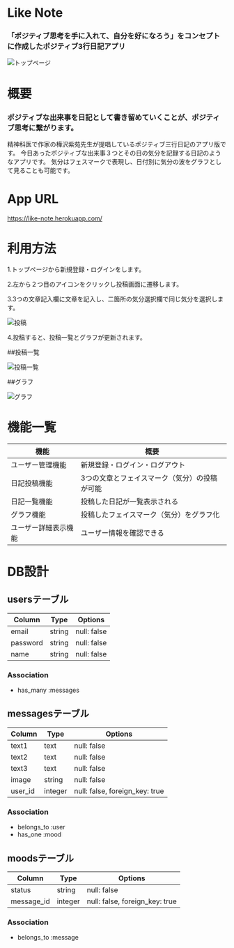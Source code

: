 # Like Note
### 「ポジティブ思考を手に入れて、自分を好になろう」をコンセプトに作成したポジティブ3行日記アプリ

![トップページ](app_main.jpg)

# 概要

### ポジティブな出来事を日記として書き留めていくことが、ポジティブ思考に繋がります。

精神科医で作家の樺沢紫苑先生が提唱しているポジティブ三行日記のアプリ版です。
今日あったポジティブな出来事３つとその日の気分を記録する日記のようなアプリです。
気分はフェスマークで表現し、日付別に気分の波をグラフとして見ることも可能です。

# App URL
 https://like-note.herokuapp.com/
 
# 利用方法
1.トップページから新規登録・ログインをします。  
  
2.左から２つ目のアイコンをクリックし投稿画面に遷移します。  
  
3.3つの文章記入欄に文章を記入し、二箇所の気分選択欄で同じ気分を選択します。  
  
![投稿](app_new.png)  
  
4.投稿すると、投稿一覧とグラフが更新されます。  
  
##投稿一覧
  
![投稿一覧](app_index.png)  
  
##グラフ  

![グラフ](chart.png)  
  
# 機能一覧
|機能|概要|
|------|----|
|ユーザー管理機能|新規登録・ログイン・ログアウト|
|日記投稿機能|3つの文章とフェイスマーク（気分）の投稿が可能|
|日記一覧機能|投稿した日記が一覧表示される|
|グラフ機能|投稿したフェイスマーク（気分）をグラフ化|
|ユーザー詳細表示機能|ユーザー情報を確認できる|

# DB設計

## usersテーブル
|Column|Type|Options|
|------|----|-------|
|email|string|null: false|
|password|string|null: false|
|name|string|null: false|
### Association
- has_many :messages

## messagesテーブル
|Column|Type|Options|
|------|----|-------|
|text1|text|null: false|
|text2|text|null: false|
|text3|text|null: false|
|image|string|null: false|
|user_id|integer|null: false, foreign_key: true|
### Association
- belongs_to :user
- has_one :mood

## moodsテーブル
|Column|Type|Options|
|------|----|-------|
|status|string|null: false|
|message_id|integer|null: false, foreign_key: true|
### Association
- belongs_to :message
